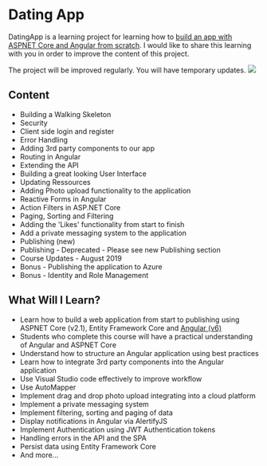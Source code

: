 # Dating App
DatingApp is a learning project for learning how to [build an app with ASPNET Core and Angular from scratch](https://freecoursesite.com/1-build-an-app-with-aspnet-core-and-angular-from-scratch/).
I would like to share this learning with you in order to improve the content of this project.

The project will be improved regularly. You will have temporary updates.
![](header.jpg)

## Content
  * Building a Walking Skeleton
  * Security
  * Client side login and register
  * Error Handling
  * Adding 3rd party components to our app
  * Routing in Angular
  * Extending the API
  * Building a great looking User Interface
  * Updating Ressources
  * Adding Photo upload functionality to the application
  * Reactive Forms in Angular
  * Action Filters in ASP.NET Core
  * Paging, Sorting and Filtering
  * Adding the 'Likes' functionality from start to finish
  * Add a private messaging system to the application
  * Publishing (new)
  * Publishing - Deprecated - Please see new Publishing section
  * Course Updates - August 2019
  * Bonus - Publishing the application to Azure
  * Bonus - Identity and Role Management
  
  
## What Will I Learn?

  * Learn how to build a web application from start to publishing using ASPNET Core (v2.1), Entity Framework Core and [Angular (v6)](https://blog.angular.io/version-6-of-angular-now-available-cc56b0efa7a4)
  * Students who complete this course will have a practical understanding of Angular and ASPNET Core
  * Understand how to structure an Angular application using best practices
  * Learn how to integrate 3rd party components into the Angular application
  * Use Visual Studio code effectively to improve workflow
  * Use AutoMapper
  * Implement drag and drop photo upload integrating into a cloud platform
  * Implement a private messaging system
  * Implement filtering, sorting and paging of data
  * Display notifications in Angular via AlertifyJS
  * Implement Authentication using JWT Authentication tokens
  * Handling errors in the API and the SPA
  * Persist data using Entity Framework Core
  * And more...

